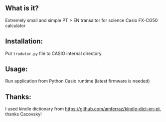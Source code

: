 ## What is it?
Extremely small and simple PT > EN transaltor for science Casio FX-CG50 calculator

## Installation:
Put `tradutor.py` file to CASIO internal directory. 

## Usage:
Run application from Python Casio runtime (latest firmware is needed)

## Thanks:
I used kindle dictionary from https://github.com/amferraz/kindle-dict-en-pt, thanks Cacovsky!

